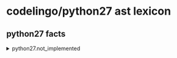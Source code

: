 # codelingo/python27 ast lexicon

##  python27 facts


<details><summary>python27.not_implemented</summary><p>

#### Example of finding every not_implemented and having a review bot comment on it:

```python27
tenets:
  - name: find_all_not_implemented
    doc:  Example query to find all instances of not_implemented
    bots:
      codelingo/review
        comment: This is a not_implemented.
    query: |
      import codelingo/python27

      @ review.comment
      python27.not_implemented
```
</p></details>

